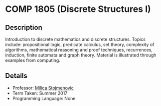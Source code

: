 # COMP 1805 (Discrete Structures I)

## Description 
Introduction to discrete mathematics and discrete structures. Topics include: propositional logic, predicate calculus, set theory, complexity of algorithms, mathematical reasoning and proof techniques, recurrences, induction, finite automata and graph theory. Material is illustrated through examples from computing.

## Details
* Professor: [Milica Stojmenovic](https://carleton.ca/scs/people/milica-stojmenovic/)
* Term Taken: Summer 2017
* Programming Language: None